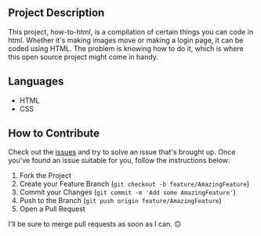 ## Project Description
This project, how-to-html, is a compilation of certain things you can code in html. Whether it's making images move or making a login page, it can be coded using HTML. The problem is knowing how to do it, which is where this open source project might come in handy.

## Languages
* HTML
* CSS

## How to Contribute
Check out the [issues](https://github.com/Midknightsnack/how-to-html/issues) and try to solve an issue that's brought up. Once you've found an issue suitable for you, follow the instructions below:

1. Fork the Project
2. Create your Feature Branch (`git checkout -b feature/AmazingFeature`)
3. Commit your Changes (`git commit -m 'Add some AmazingFeature'`)
4. Push to the Branch (`git push origin feature/AmazingFeature`)
5. Open a Pull Request

I'll be sure to merge pull requests as soon as I can. 🙃
